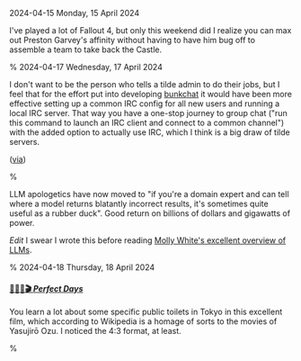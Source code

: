 2024-04-15 Monday, 15 April 2024

I've played a lot of Fallout 4, but only this weekend did I realize you can max out Preston Garvey's affinity without having to have him bug off to assemble a team to take back the Castle. 

%
2024-04-17 Wednesday, 17 April 2024

I don't want to be the person who tells a tilde admin to do their jobs, but I feel that for the effort put into developing [bunkchat](https://git.bunk.computer/bunk/bunkchat#bunkchat) it would have been more effective setting up a common IRC config for all new users and running a local IRC server. That way you have a one-stop journey to group chat ("run this command to launch an IRC client and connect to a common channel") with the added option to actually use IRC, which I think is a big draw of tilde servers. 

([via](https://lobste.rs/s/qcqfmo/bunkchat_local_only_chat_for_tilde))

%

LLM apologetics have now moved to "if you're a domain expert and can tell where a model returns blatantly incorrect results, it's sometimes quite useful as a rubber duck". Good return on billions of dollars and gigawatts of power. 

*Edit* I swear I wrote this before reading [Molly White's excellent overview of LLMs](https://www.citationneeded.news/ai-isnt-useless/).

%
2024-04-18 Thursday, 18 April 2024

#### [🔗🇯🇵🎬 *Perfect Days*](https://www.imdb.com/title/tt27503384/?ref_=nv_sr_srsg_0_tt_8_nm_0_q_perfect)

You learn a lot about some specific public toilets in Tokyo in this excellent film, which according to Wikipedia is a homage of sorts to the movies of Yasujirō Ozu. I noticed the 4:3 format, at least. 

%
